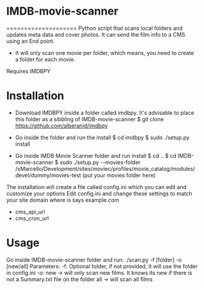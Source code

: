 # IMDB-movie-scanner
====================
Python script that scans local folders and updates meta data and cover photos. It can
send the film info to a CMS using an End point.

* It will only scan one movie per folder, which means, you need to create a folder for each movie.

Requires IMDBPY

Installation
============
- Download IMDBPY inside a folder called imdbpy. It's advisable to place this folder as a sibbling of IMDB-movie-scanner
  $ git clone https://github.com/alberanid/imdbpy

- Go inside the folder and run the install
  $ cd imdbpy
  $ sudo ./setup.py install

- Go inside IMDB Movie Scanner folder and run install
  $ cd ..
  $ cd IMDB-movie-scanner
  $ sudo ./setup.py --movies-folder /xMarcello/Development/sites/moviec/profiles/movie_catalog/modules/devel/dummy/movies-test (put your movies folder here)

The installation will create a file called config.ini which you can edit and customize your options
  Edit config.ini and change these settings to match your site domain where is says example.com
  - cms_api_url
  - cms_cron_url

Usage
========
Go inside IMDB-movie-scanner folder and run: ./scan.py -f [folder] -o [new/all]
  Parameters:
    -f: Optional folder, if not provided, it will use the folder in config.ini
    -o: new -> will only scan new films. It knows its new if there is not a Summary.txt file on the folder
        all -> will scan all films
